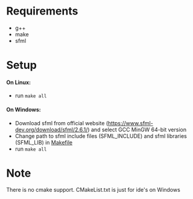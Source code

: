 # Requirements
* g++
* make
* sfml

# Setup
#### On Linux:
* run `make all`
#### On Windows:
* Download sfml from official website (https://www.sfml-dev.org/download/sfml/2.6.1/) and select GCC MinGW 64-bit version
* Change path to sfml include files (SFML_INCLUDE) and sfml libraries (SFML_LIB) in [Makefile](./Makefile)
* run `make all`

# Note

There is no cmake support. CMakeList.txt is just for ide's on Windows

